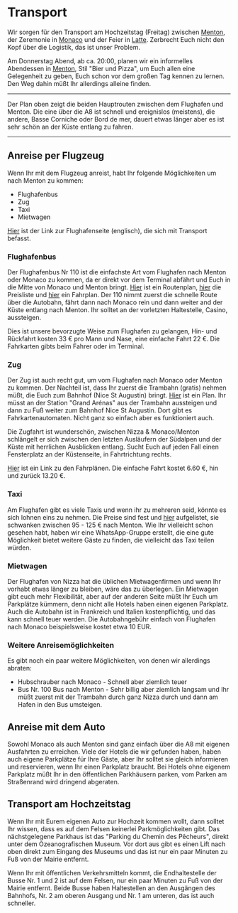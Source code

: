 # Transport

Wir sorgen für den Transport am Hochzeitstag (Freitag) zwischen [Menton](/de/menton), der Zeremonie in [Monaco](/de/monaco) und der Feier in [Latte](/de/latte). Zerbrecht Euch nicht den Kopf über die Logistik, das ist unser Problem.

Am Donnerstag Abend, ab ca. 20:00, planen wir ein informelles Abendessen in [Menton](/en/menton), Stil "Bier und Pizza", um Euch allen eine Gelegenheit zu geben, Euch schon vor dem großen Tag kennen zu lernen. Den Weg dahin müßt Ihr allerdings alleine finden.

---

<google-map name="transport-map" width=640 height="480" float-center></google-map>

Der Plan oben zeigt die beiden Hauptrouten zwischen dem Flughafen und Menton. Die eine über die A8 ist schnell und ereignislos (meistens), die andere, Basse Corniche oder Bord de mer, dauert etwas länger aber es ist sehr schön an der Küste entlang zu fahren.

---

## Anreise per Flugzeug

Wenn Ihr mit dem Flugzeug anreist, habt Ihr folgende Möglichkeiten um nach Menton zu kommen:

- Flughafenbus
- Zug
- Taxi
- Mietwagen

[Hier](nice.aeroport.fr/en/directions/public-transport) ist der Link zur Flughafenseite (englisch), die sich mit Transport befasst.

### Flughafenbus

Der Flughafenbus Nr 110 ist die einfachste Art vom Flughafen nach Menton oder Monaco zu kommen, da er direkt vor dem Terminal abfährt und Euch in die Mitte von Monaco und Menton bringt. [Hier](https://storage.googleapis.com/is-wp-22-prod/uploads-prod/2019/11/ZOU06_PLAN_DES_LIGNES_ALPES_MARITIMES-2-1.pdf) ist ein Routenplan, [hier](https://storage.googleapis.com/is-wp-22-prod/uploads-prod/2021/08/ZOU06_TARIF_AEROPORT_LIGNES_110_210_250_07_2021.pdf) die Preisliste und [hier](https://storage.googleapis.com/is-wp-22-prod/uploads-prod/2021/04/ZOU06_Ligne110_AEROPORT_MONACO_MENTON_valable_%C3%A0_compter_du_26_-avril_-2021.pdf) ein Fahrplan. Der 110 nimmt zuerst die schnelle Route über die Autobahn, fährt dann nach Monaco rein und dann weiter and der Küste entlang nach Menton. Ihr solltet an der vorletzten Haltestelle, Casino, aussteigen.

Dies ist unsere bevorzugte Weise zum Flughafen zu gelangen, Hin- und Rückfahrt kosten 33 € pro Mann und Nase, eine einfache Fahrt 22 €. Die Fahrkarten gibts beim Fahrer oder im Terminal.

### Zug

Der Zug ist auch recht gut, um vom Flughafen nach Monaco oder Menton zu kommen. Der Nachteil ist, dass Ihr zuerst die Trambahn (gratis) nehmen müßt, die Euch zum Bahnhof (Nice St Augustin) bringt. [Hier](https://www.lignesdazur.com/horaires-ligne/115) ist ein Plan. Ihr müsst an der Station "Grand Arénas" aus der Trambahn aussteigen und dann zu Fuß weiter zum Bahnhof Nice St Augustin. Dort gibt es Fahrkartenautomaten. Nicht ganz so einfach aber es funktioniert auch.

Die Zugfahrt ist wunderschön, zwischen Nizza & Monaco/Menton schlängelt er sich zwischen den letzten Ausläufern der Südalpen und der Küste mit herrlichen Ausblicken entlang. Sucht Euch auf jeden Fall einen Fensterplatz an der Küstenseite, in Fahrtrichtung rechts.

[Hier](https://de.oui.sncf/de/) ist ein Link zu den Fahrplänen. Die einfache Fahrt kostet 6.60 €, hin und zurück 13.20 €.

### Taxi

Am Flughafen gibt es viele Taxis und wenn ihr zu mehreren seid, könnte es sich lohnen eins zu nehmen. Die Preise sind fest und [hier](https://www.nice.aeroport.fr/en/directions/taxis) aufgelistet, sie schwanken zwischen 95 - 125 € nach Menton. Wie Ihr vielleicht schon gesehen habt, haben wir eine WhatsApp-Gruppe erstellt, die eine gute Möglichkeit bietet weitere Gäste zu finden, die vielleicht das Taxi teilen würden.

### Mietwagen

Der Flughafen von Nizza hat die üblichen Mietwagenfirmen und wenn Ihr vorhabt etwas länger zu bleiben, wäre das zu überlegen. Ein Mietwagen gibt euch mehr Flexibilität, aber auf der anderen Seite müßt Ihr Euch um Parkplätze kümmern, denn nicht alle Hotels haben einen eigenen Parkplatz. Auch die Autobahn ist in Frankreich und Italien kostenpflichtig, und das kann schnell teuer werden. Die Autobahngebühr einfach von Flughafen nach Monaco beispielsweise kostet etwa 10 EUR.

### Weitere Anreisemöglichkeiten

Es gibt noch ein paar weitere Möglichkeiten, von denen wir allerdings abraten:

- Hubschrauber nach Monaco - Schnell aber ziemlich teuer
- Bus Nr. 100 Bus nach Menton - Sehr billig aber ziemlich langsam und Ihr müßt zuerst mit der Trambahn durch ganz Nizza durch und dann am Hafen in den Bus umsteigen.

## Anreise mit dem Auto

Sowohl Monaco als auch Menton sind ganz einfach über die A8 mit eigenen Ausfahrten zu erreichen. Viele der Hotels die wir gefunden haben, haben auch eigene Parkplätze für Ihre Gäste, aber Ihr solltet sie gleich informieren und reservieren, wenn Ihr einen Parkplatz braucht. Bei Hotels ohne eigenem Parkplatz müßt Ihr in den öffentlichen Parkhäusern parken, vom Parken am Straßenrand wird dringend abgeraten.

## Transport am Hochzeitstag

Wenn Ihr mit Eurem eigenen Auto zur Hochzeit kommen wollt, dann solltet Ihr wissen, dass es auf dem Felsen keinerlei Parkmöglichkeiten gibt. Das nächstgelegene Parkhaus ist das "Parking du Chemin des Pêcheurs", direkt unter dem Ozeanografischen Museum. Vor dort aus gibt es einen Lift nach oben direkt zum Eingang des Museums und das ist nur ein paar Minuten zu Fuß von der Mairie entfernt.

Wenn Ihr mit öffentlichen Verkehrsmitteln kommt, die Endhaltestelle der Busse Nr. 1 und 2 ist auf dem Felsen, nur ein paar Minuten zu Fuß von der Mairie entfernt. Beide Busse haben Haltestellen an den Ausgängen des Bahnhofs, Nr. 2 am oberen Ausgang und Nr. 1 am unteren, das ist auch schneller.
